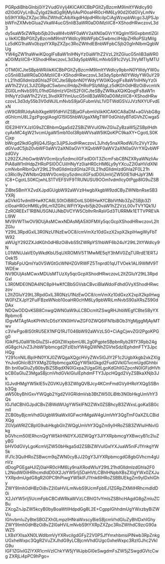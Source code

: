 PGRpdiBhbGlnbj0iY2VudGVyIj4KICAKICBbPGltZyBzcmM9ImltYWdlcy90
d2l0dGVyLnBuZyIgd2lkdGg9IjMyIiAvPl0oaHR0cHM6Ly90d2l0dGVyLmNv
bS9tYXRpZXZpc3RoZWthdCAibXkgdHdpdHRlciIpCiAgWzxpbWcgc3JjPSJp
bWFnZXMvbGlua2VkaW4ucG5nIiB3aWR0aD0iMzIiIC8+XShodHRwczovL3d3
dy5saW5rZWRpbi5jb20vaW4vbWF0aWV2aXN0aGVrYXQgIm15IGxpbmtlZGlu
IikKICBbPGltZyBzcmM9ImltYWdlcy9lbWFpbC5wbmciIHdpZHRoPSIzMiIg
Lz5dKG1haWx0bzptYXRpZXZpc3RoZWthdEBnbWFpbC5jb20gInNlbmQgbWUg
YW4gZW1haWwiKQogIFs8aW1nIHNyYz0iaW1hZ2VzL2ltZGIucG5nIiB3aWR0
aD0iMzIiIC8+XShodHRwczovL3d3dy5pbWRiLmNvbS91c2VyL3VyMTIyMTUx
OTM0ICJteSBpbWRiIikKICBbPGltZyBzcmM9ImltYWdlcy9pbnN0YWdyYW0u
cG5nIiB3aWR0aD0iMzIiIC8+XShodHRwczovL3d3dy5pbnN0YWdyYW0uY29t
L21hdGlldmlzdGhla2F0ICJteSBpbnN0YWdyYW0iKQogIFs8aW1nIHNyYz0i
aW1hZ2VzL3JlZGRpdC5wbmciIHdpZHRoPSIzMiIgLz5dKGh0dHBzOi8vcmVk
ZGl0LmNvbS91L01hdGlldmlzVGhlS2F0ICJteSByZWRkaXQiKQogIFs8aW1n
IHNyYz0iaW1hZ2VzL3lvdXR1YmUucG5nIiB3aWR0aD0iMzIiIC8+XShodHRw
czovL3d3dy55b3V0dWJlLmNvbS9jaGFubmVsL1VDTWdGSVJJVzNXYUFvdExN
cW9GRlRUdyAibXkgeW91dHViZSBjaGFubmVsIikKICAKICA8aDM+aGVsbG8g
dGhlcmU8L2gzPgogIAogIG15IG5hbWUgaXMgTWF0dGhldyBTdGVhZCwgaSdt
IDE2IHllYXJzIG9sZCBhbmQgaSd2ZSBiZWVuIGNvZGluZyBzaW5jZSBpIHdh
cyAxMC4gW21vcmUgaW5mb10oI3RpbWVsaW5lKQoKPC9kaXY+CgotLS0KCjxp
bWcgd2lkdGg9IjQ4JSIgc3JjPSJodHRwczovL3Jhdy5naXRodWJ1c2VyY29u
dGVudC5jb20vbWF0aWV2aXN0aGVrYXQvbWF0aWV2aXN0aGVrYXQvbWFzdGVy
L292ZXJhbGwtbWV0cmljcy5zdmciIGFsdD0iT3ZlcmFsbCBNZXRyaWNzIiAv
PiA8aW1nIHdpZHRoPSI0OCUiIHNyYz0iaHR0cHM6Ly9yYXcuZ2l0aHVidXNl
cmNvbnRlbnQuY29tL21hdGlldmlzdGhla2F0L21hdGlldmlzdGhla2F0L21h
c3Rlci9yZWNlbnQtbWV0cmljcy5zdmciIGFsdD0iUmVjZW50IE1ldHJpY3Mi
IC8+CgotLS0KCjwhLS1TVEFSVF9TRUNUSU9OOm1vdmllcy0tPgp8IG9uZSBv
ZiBteSBmYXZvdXJpdGUgbW92aWVzIHwgbXkgbW9zdCByZWNlbnRseSB3YXRj
aGVkIG1vdmllIHwKfCA6LS0tOiB8IDotLS06IHwKfCBbIVtNb3ZpZSBjb3Zl
cl0oaHR0cHM6Ly9tLm1lZGlhLWFtYXpvbi5jb20vaW1hZ2VzL00vTVY1Qk1U
ZzROREExT1RBNU5GNUJNbDVCYW5CblhrRnRaVGd3TURRMk1ETTVPREVALl9W
MV9VWTIwOV9DUjAsMCwxNDAsMjA5X0FMXy5qcGcpXShodHRwczovL2ltZGIu
Y29tL3RpdGxlL3R0NzU1NzEwOC8/cmVmXz10dGxzX2xpX2kpIHwgWyFbTW92
aWUgY292ZXJdKGh0dHBzOi8vbS5tZWRpYS1hbWF6b24uY29tL2ltYWdlcy9N
L01WNUJaVE0yWkdKbU5qUXROMlV5T1MwME5qY3hMV0ZqTURrdE1ERTJOek15
TlRabFpUQmlYa0V5WGtGcWNHZGVRWFZ5Tnprd01qUTVOek1ALl9WMV9TWDEw
NV9DUjAsMCwxMDUsMTUzXy5qcGcpXShodHRwczovL2ltZGIuY29tL3RpdGxl
L3R0MDE0NDA4NC8pIHwKfCBbSGVsbCBvciBIaWdoIFdhdGVyXShodHRwczov
L2ltZGIuY29tL3RpdGxlL3R0NzU1NzEwOC8/cmVmXz10dGxzX2xpX2kpIHwg
W0FtZXJpY2FuIFBzeWNob10oaHR0cHM6Ly9pbWRiLmNvbS90aXRsZS90dDAx
NDQwODQvKSB8CnwgQWN0aW9uLCBDcmltZSwgRHJhbWEgfCBteSByYXRpbmc6
IDgvMTAgfAoKPHN1cD5sYXN0IHVwZGF0ZWQ6IFN1biBOb3YgMjggMjAyMTwv
c3VwPgo8IS0tRU5EX1NFQ1RJT046bW92aWVzLS0+CiAgCjwvZGl2PgoKPGg0
IGlkPSJ0aW1lbGluZSI+dGltZWxpbmU8L2g0PgpteSBpbnRyb2R1Y3Rpb24g
dG8gcHJvZ3JhbW1pbmcgd2FzIEtoYW4gQWNhZGVteSdzIEphdmFTY3JpcHQg
Y291cnNlLiBpIHN0YXJ0ZWQgaXQgcHVyZWx5IGJlY2F1c2UgbXkgb2xkZXIg
YnJvdGhlciB3YXMgZG9pbmcgaXQgYW5kIGkgd2FudGVkIG1vcmUgdGhhbiBh
bnl0aGluZyB0byBiZSBqdXN0IGxpa2UgaGltLgoKdGhlIGZpcnN0IGFjdHVh
bCB0aGluZ3MgaSBjcmVhdGVkIGluIEphdmFTY3JpcHQgd2VyZSBkaXNjb3Jk
IGJvdHMgYW5kIE5vZGVKUyB3ZWIgQVBJcy4KCmFmdGVyIHRoYXQgSSBnb3Qg
aW50byBhIGxvYWQgb2Ygd2ViIGRldmVsb3BtZW50LiBtb3N0bHkgUmVhY3Qs
IGJ1dCBhIGJpdCBvZiBWdWUgYW5kIFN2ZWx0ZSBhcyB3ZWxsLgoKaSB0cmll
ZCB0byBjcmVhdGUgbW9iaWxlIGFwcHMgaW4gUmVhY3QgTmF0aXZlLCBidXQg
ZGVjaWRlZCBpIG9ubHkgbGlrZWQgUmVhY3QgZm9yIHRoZSB3ZWIuIHNvIGkg
bGVhcm50IERhcnQgYW5kIHN0YXJ0ZWQgY3JlYXRpbmcgYXBwcyB1c2luZyBG
bHV0dGVyLgoKcmVjZW50bHkgaSd2ZSBiZWVuIGxlYXJuaW5nIFJ1YnkgYW5k
IFJ1c3QuIHRoZSBwcm9qZWN0cyBJJ20gY3JlYXRpbmcgdG8gbGVhcm4gUnVz
dDogPGEgaHJlZj0iaHR0cHM6Ly9naXRodWIuY29tL21hdGlldmlzdGhla2F0
L2NodW0iIHRhcmdldD0iX2JsYW5rIj5DaHVtLCBhIHNpbXBsZXIgYWx0ZXJu
YXRpdmUgdG8gR2l0PC9hPiwgYW5kIFJ1Ynk6IHRoZSBBUEkgZm9yIDxhIGhy
ZWY9Imh0dHBzOi8vZ2l0aHViLmNvbS9UcmFpbEJ1ZGRpZXMiIHRhcmdldD0i
X2JsYW5rIj5UcmFpbCBCdWRkaWVzLCBhIG1vYmlsZSBhcHAgdG8gZmluZCBu
ZXcgZnJpZW5kcyB0byBoaWtlIHdpdGg8L2E+CgppIGhhdmUgYWxzbyBiZWVu
IGhvbmluZyBteSBOZXh0LmpzIHNraWxscyBieSBjcmVhdGluZyBhIDxhIGhy
ZWY9Imh0dHBzOi8vZ2l0aHViLmNvbS9tYXRpZXZpc3RoZWthdC9zcG90aWZ5
LXBsYXlsaXN0LWdlbmVyYXRvciIgdGFyZ2V0PSJfYmxhbmsiPlNwb3RpZnkg
UGxheWxpc3QgR2VuZXJhdG9yLCBjcmVhdGUgcGxheWxpc3RzIGJhc2VkIG9u
IGF1ZGlvIGZlYXR1cmVzIChkYW5jYWJpbGl0eSwgdmFsZW5jZSwgdGVtcCwg
ZXRjLi4pPC9hPgo=
